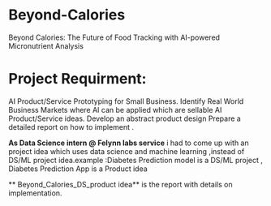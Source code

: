 # Beyond-Calories
Beyond Calories: The Future of Food Tracking with AI-powered Micronutrient Analysis
# Project Requirment:
AI Product/Service Prototyping for Small Business.
Identify Real World Business Markets where AI can be applied which are sellable AI Product/Service ideas.
Develop an abstract product design
Prepare a detailed report on how to implement .

**As Data Science intern @ Felynn labs service** i had to come up with an project idea which uses data science and machine learning ,instead of DS/ML project idea.example :Diabetes Prediction model is a DS/ML project , Diabetes Prediction App is a Product idea

 ** Beyond_Calories_DS_product idea** is the report with details on implementation.   

